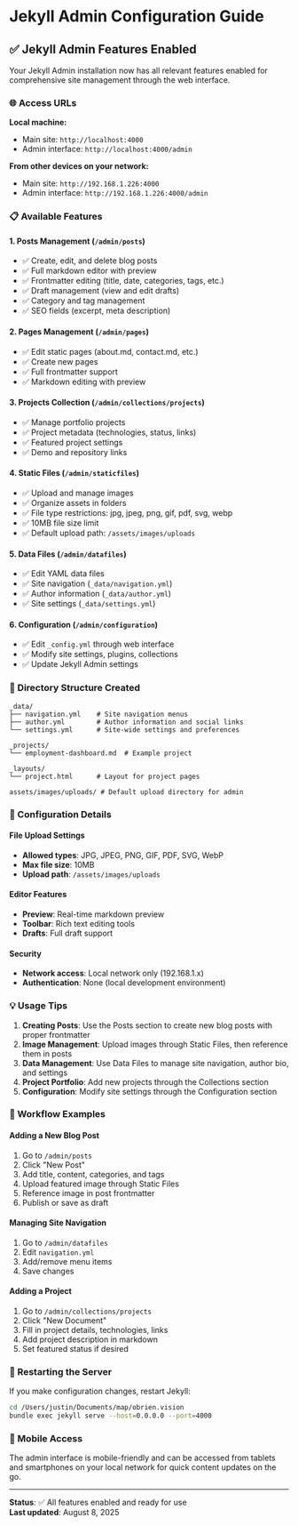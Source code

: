 # Jekyll Admin Configuration Guide

## ✅ Jekyll Admin Features Enabled

Your Jekyll Admin installation now has all relevant features enabled for comprehensive site management through the web interface.

### 🌐 Access URLs

**Local machine:**
- Main site: `http://localhost:4000`
- Admin interface: `http://localhost:4000/admin`

**From other devices on your network:**
- Main site: `http://192.168.1.226:4000`
- Admin interface: `http://192.168.1.226:4000/admin`

### 📋 Available Features

#### 1. **Posts Management** (`/admin/posts`)
- ✅ Create, edit, and delete blog posts
- ✅ Full markdown editor with preview
- ✅ Frontmatter editing (title, date, categories, tags, etc.)
- ✅ Draft management (view and edit drafts)
- ✅ Category and tag management
- ✅ SEO fields (excerpt, meta description)

#### 2. **Pages Management** (`/admin/pages`)
- ✅ Edit static pages (about.md, contact.md, etc.)
- ✅ Create new pages
- ✅ Full frontmatter support
- ✅ Markdown editing with preview

#### 3. **Projects Collection** (`/admin/collections/projects`)
- ✅ Manage portfolio projects
- ✅ Project metadata (technologies, status, links)
- ✅ Featured project settings
- ✅ Demo and repository links

#### 4. **Static Files** (`/admin/staticfiles`)
- ✅ Upload and manage images
- ✅ Organize assets in folders
- ✅ File type restrictions: jpg, jpeg, png, gif, pdf, svg, webp
- ✅ 10MB file size limit
- ✅ Default upload path: `/assets/images/uploads`

#### 5. **Data Files** (`/admin/datafiles`)
- ✅ Edit YAML data files
- ✅ Site navigation (`_data/navigation.yml`)
- ✅ Author information (`_data/author.yml`)
- ✅ Site settings (`_data/settings.yml`)

#### 6. **Configuration** (`/admin/configuration`)
- ✅ Edit `_config.yml` through web interface
- ✅ Modify site settings, plugins, collections
- ✅ Update Jekyll Admin settings

### 📁 Directory Structure Created

```
_data/
├── navigation.yml    # Site navigation menus
├── author.yml        # Author information and social links
└── settings.yml      # Site-wide settings and preferences

_projects/
└── employment-dashboard.md  # Example project

_layouts/
└── project.html      # Layout for project pages

assets/images/uploads/ # Default upload directory for admin
```

### 🔧 Configuration Details

#### File Upload Settings
- **Allowed types**: JPG, JPEG, PNG, GIF, PDF, SVG, WebP
- **Max file size**: 10MB
- **Upload path**: `/assets/images/uploads`

#### Editor Features
- **Preview**: Real-time markdown preview
- **Toolbar**: Rich text editing tools
- **Drafts**: Full draft support

#### Security
- **Network access**: Local network only (192.168.1.x)
- **Authentication**: None (local development environment)

### 💡 Usage Tips

1. **Creating Posts**: Use the Posts section to create new blog posts with proper frontmatter
2. **Image Management**: Upload images through Static Files, then reference them in posts
3. **Data Management**: Use Data Files to manage site navigation, author bio, and settings
4. **Project Portfolio**: Add new projects through the Collections section
5. **Configuration**: Modify site settings through the Configuration section

### 🚀 Workflow Examples

#### Adding a New Blog Post
1. Go to `/admin/posts`
2. Click "New Post"
3. Add title, content, categories, and tags
4. Upload featured image through Static Files
5. Reference image in post frontmatter
6. Publish or save as draft

#### Managing Site Navigation
1. Go to `/admin/datafiles`
2. Edit `navigation.yml`
3. Add/remove menu items
4. Save changes

#### Adding a Project
1. Go to `/admin/collections/projects`
2. Click "New Document"
3. Fill in project details, technologies, links
4. Add project description in markdown
5. Set featured status if desired

### 🔄 Restarting the Server

If you make configuration changes, restart Jekyll:
```bash
cd /Users/justin/Documents/map/obrien.vision
bundle exec jekyll serve --host=0.0.0.0 --port=4000
```

### 📱 Mobile Access

The admin interface is mobile-friendly and can be accessed from tablets and smartphones on your local network for quick content updates on the go.

---

**Status**: ✅ All features enabled and ready for use  
**Last updated**: August 8, 2025
